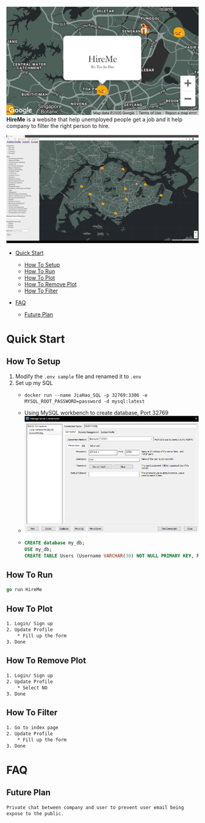 ![Screenshot](screenshots/main.PNG)
**HireMe** is a website that help unemployed people get a job and it help company to filter the right person to hire.

![feature1](screenshots/filter.gif)

- [Quick Start](#quick-start)
    * [How To Setup](#how-to-setup)
    * [How To Run](#how-to-run)
    * [How To Plot](#how-to-plot)
    * [How To Remove Plot](#how-to-remove-my-plot)
    * [How To Filter](#how-to-filter)
- [FAQ](#faq)
    
    * [Future Plan](#future-plan)

# Quick Start

## How To Setup

1. Modify the `.env sample` file and renamed it to `.env`
2. Set up my SQL
    * ```docker
      docker run --name JiaHao_SQL -p 32769:3306 -e MYSQL_ROOT_PASSWORD=password -d mysql:latest
    * Using MySQL workbench to create database, Port 32769
    * ![SQL](screenshots/SQL.PNG)
    * ```SQL
      CREATE database my_db;
      USE my_db;
      CREATE TABLE Users (Username VARCHAR(30) NOT NULL PRIMARY KEY, Pass varbinary(255), Display VARCHAR(10), CoordX DECIMAL(20,10), CoordY DECIMAL(20,10), JobType VARCHAR(200), Skill VARCHAR(2000), Exp INT, UnemployedDate VARCHAR(20), Message VARCHAR(50), Email VARCHAR(50), AccessKey varbinary(255));
## How To Run

```go
go run HireMe
```

## How To Plot
```
1. Login/ Sign up
2. Update Profile
    * Fill up the form
3. Done
```

## How To Remove Plot
```
1. Login/ Sign up
2. Update Profile
    * Select NO
3. Done
```

## How To Filter
```
1. Go to index page
2. Update Profile
    * Fill up the form
3. Done
```

# FAQ

## Future Plan
```
Private chat between company and user to prevent user email being expose to the public.
```
